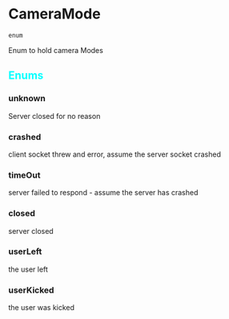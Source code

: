 # CameraMode
`enum`

Enum to hold camera Modes

## <span style="color:cyan;">Enums</span>

### unknown
Server closed for no reason

### crashed
client socket threw and error, assume the server socket crashed

### timeOut
server failed to respond - assume the server has crashed 

### closed
server closed

### userLeft
the user left 

### userKicked
the user was kicked 


 